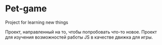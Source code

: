 # Pet-game
Project for learning new things

Проект, направленный на то, чтобы попробовать что-то новое.
Проект для изучения возможностей работы JS в качестве движка для игры.
